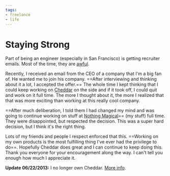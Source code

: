 ```yaml
---
tags:
- freelance
- life
---
```


# Staying Strong

Part of being an engineer (especially in San Francisco) is getting recruiter emails. Most of the time, they are [awful](http://awfulrecruiters.com).

Recently, I received an email from the CEO of a company that I'm a big fan of. He wanted me to join his company. ==After interviewing and thinking about it a lot, I accepted the offer.== The whole time I kept thinking that I could keep working on [Cheddar](http://cheddarapp.com) on the side and if it took off, I could quit and work on it full time. The more I thought about it, the more I realized that that was more exciting than working at this really cool company.

==After much deliberation, I told them I had changed my mind and was going to continue working on stuff at [Nothing Magical](http://nothingmagical.com)== (my stuff) full time. They were disappointed, but respected the decision. This was a super hard decision, but I think it's the right thing.

Lots of my friends and people I respect enforced that this. ==Working on my own products is the most fulfilling thing I've ever had the privilege to do==. Hopefully Cheddar does great and I can continue to keep doing this. Thank you everyone for your encouragement along the way. I can't tell you enough how much I appreciate it.

**Update 06/22/2013:** I no longer own Cheddar. [More info](http://soff.es/parting-ways-with-cheddar).

